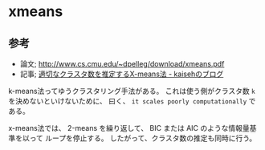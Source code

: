 # xmeans

## 参考

- 論文; http://www.cs.cmu.edu/~dpelleg/download/xmeans.pdf
- 記事; [適切なクラスタ数を推定するX-means法 - kaisehのブログ](http://d.hatena.ne.jp/kaiseh/20090628/1246223266)

k-means法ってゆうクラスタリング手法がある。
これは使う側がクラスタ数 `k` を決めないといけないために、
曰く、
`it scales poorly computationally`
である。

x-means法では、 2-means を繰り返して、
BIC または AIC のような情報量基準を以って
ループを停止する。
したがって、クラスタ数の推定も同時に行う。

